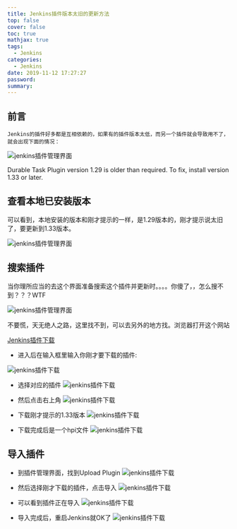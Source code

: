 ```yaml
---
title: Jenkins插件版本太旧的更新方法
top: false
cover: false
toc: true
mathjax: true
tags:
  - Jenkins
categories:
  - Jenkins
date: 2019-11-12 17:27:27
password:
summary:
---
```


## 前言

	Jenkins的插件好多都是互相依赖的，如果有的插件版本太低，而另一个插件就会导致用不了，就会出现下面的情况：
![jenkins插件管理界面](https://cdn.jsdelivr.net/gh/greycodee/images@main/images/2021/10/09/20191108102617.png)

Durable Task Plugin version 1.29 is older than required. To fix, install version 1.33 or later.



## 查看本地已安装版本

可以看到，本地安装的版本和刚才提示的一样，是1.29版本的，刚才提示说太旧了，要更新到1.33版本。

![jenkins插件管理界面](https://cdn.jsdelivr.net/gh/greycodee/images@main/images/2021/10/09/20191108100855.png)



## 搜索插件

当你理所应当的去这个界面准备搜索这个插件并更新时。。。。你傻了，，怎么搜不到？？？WTF

![jenkins插件管理界面](https://cdn.jsdelivr.net/gh/greycodee/images@main/images/2021/10/09/20191108102907.png)



不要慌，天无绝人之路，这里找不到，可以去另外的地方找。浏览器打开这个网站

[Jenkins插件下载](https://plugins.jenkins.io/)

- 进入后在输入框里输入你刚才要下载的插件:

![jenkins插件下载](https://cdn.jsdelivr.net/gh/greycodee/images@main/images/2021/10/09/20191108101610.png)


- 选择对应的插件
![jenkins插件下载](https://cdn.jsdelivr.net/gh/greycodee/images@main/images/2021/10/09/20191108101748.png)


- 然后点击右上角
![jenkins插件下载](https://cdn.jsdelivr.net/gh/greycodee/images@main/images/2021/10/09/20191108101807.png)


- 下载刚才提示的1.33版本
![jenkins插件下载](https://cdn.jsdelivr.net/gh/greycodee/images@main/images/2021/10/09/20191108101832.png)


- 下载完成后是一个hpi文件
![jenkins插件下载](https://cdn.jsdelivr.net/gh/greycodee/images@main/images/2021/10/09/20191108102109.png)


## 导入插件
- 到插件管理界面，找到Upload Plugin
![jenkins插件下载](https://cdn.jsdelivr.net/gh/greycodee/images@main/images/2021/10/09/20191108102152.png)

- 然后选择刚才下载的插件，点击导入
![jenkins插件下载](https://cdn.jsdelivr.net/gh/greycodee/images@main/images/2021/10/09/20191108102223.png)

- 可以看到插件正在导入
![jenkins插件下载](https://cdn.jsdelivr.net/gh/greycodee/images@main/images/2021/10/09/20191108102240.png)

- 导入完成后，重启Jenkins就OK了
![jenkins插件下载](https://cdn.jsdelivr.net/gh/greycodee/images@main/images/2021/10/09/20191108102254.png)